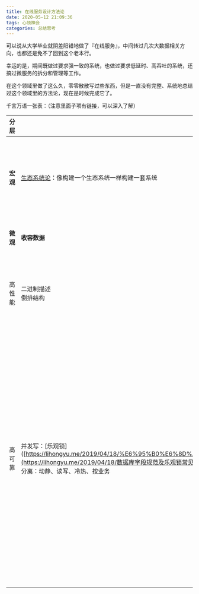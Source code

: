 ```yaml
---
title: 在线服务设计方法论
date: 2020-05-12 21:09:36
tags: 心领神会
categories: 总结思考
---
```

可以说从大学毕业就阴差阳错地做了『在线服务』，中间转过几次大数据相关方向，也都还是免不了回到这个老本行。

幸运的是，期间既做过要求强一致的系统，也做过要求低延时、高吞吐的系统，还搞过微服务的拆分和管理等工作。

在这个领域里做了这么久，零零散散写过些东西，但是一直没有完整、系统地总结过这个领域里的方法论，现在是时候完成它了。

千言万语一张表：（注意里面子项有链接，可以深入了解）

<!-- more -->

|分层|细节|||
| ------ | -------------------------------------------------------- | ------------------------------- | -------------------- |
| **宏观** | [生态系统论](https://mp.weixin.qq.com/s/saFW6DfkSenR5rg9KlY5uA)：像构建一个生态系统一样构建一套系统 | [控制逻辑正交](https://coolshell.cn/articles/10652.html)：惊为天人的高层次抽象 |                      |
| **微观** | **收容数据**                                             | **处理数据**                    | **产出数据**         |
| 高性能 | 二进制描述<br />倒排结构                                 | 分治<br />优秀的算法喜欢有序的数据<br />无锁 | [牺牲精确性](https://mp.weixin.qq.com/s/TDJz9WLQercAvlMhHc1QDQ)<br />[缓存](https://coolshell.cn/articles/17416.html) |
| 高可靠 | 并发写：[乐观锁]([https://lihongyu.me/2019/04/18/%E6%95%B0%E6%8D%AE%E5%BA%93%E5%AD%97%E6%AE%B5%E8%A7%84%E8%8C%83%E5%8F%8A%E4%B9%90%E8%A7%82%E9%94%81%E5%B8%B8%E8%A7%81%E9%94%99%E8%AF%AF/](https://lihongyu.me/2019/04/18/数据库字段规范及乐观锁常见错误/)<br />分离：动静、读写、冷热、按业务<br /> | fast fail原则<br />无状态设计<br />尽量少依赖，一定要依赖尽量异步依赖，<br />一定要同步依赖就四步曲：<br />打日志，加超时，加限流，加降级 | 幂等 |
